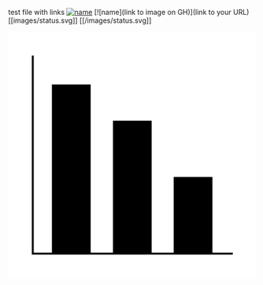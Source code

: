 test file with links
[![name](<img src="./images/status.svg" />)](https://www.google.com/)
[![name](link to image on GH)](link to your URL)
[[images/status.svg]]
[[/images/status.svg]]

![Map Widgets Button](images/status.svg)
